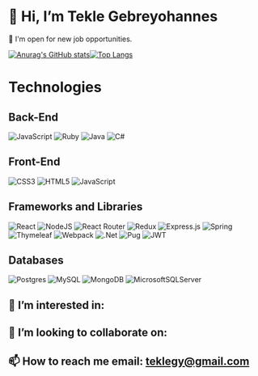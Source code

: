 # 👋 Hi, I’m Tekle Gebreyohannes
🏁  I'm open for new job opportunities.

[![Anurag's GitHub stats](https://github-readme-stats.vercel.app/api?username=gtekle&show_icons=true&theme=radical)](https://github.com/anuraghazra/github-readme-stats)[![Top Langs](https://github-readme-stats.vercel.app/api/top-langs/?username=gtekle&layout=compact&show_icons=true&theme=radical)](https://github.com/anuraghazra/github-readme-stats)

# Technologies
## Back-End
  ![JavaScript](https://img.shields.io/badge/javascript-%23323330.svg?style=for-the-badge&logo=javascript&logoColor=%23F7DF1E)
  ![Ruby](https://img.shields.io/badge/ruby-%23CC342D.svg?style=for-the-badge&logo=ruby&logoColor=white)
  ![Java](https://img.shields.io/badge/java-%23ED8B00.svg?style=for-the-badge&logo=java&logoColor=white)
  ![C#](https://img.shields.io/badge/c%23-%23239120.svg?style=for-the-badge&logo=c-sharp&logoColor=white)
  
## Front-End
   ![CSS3](https://img.shields.io/badge/css3-%231572B6.svg?style=for-the-badge&logo=css3&logoColor=white)
   ![HTML5](https://img.shields.io/badge/html5-%23E34F26.svg?style=for-the-badge&logo=html5&logoColor=white)
   ![JavaScript](https://img.shields.io/badge/javascript-%23323330.svg?style=for-the-badge&logo=javascript&logoColor=%23F7DF1E)

## Frameworks and Libraries
   ![React](https://img.shields.io/badge/react-%2320232a.svg?style=for-the-badge&logo=react&logoColor=%2361DAFB)
   ![NodeJS](https://img.shields.io/badge/node.js-6DA55F?style=for-the-badge&logo=node.js&logoColor=white)
   ![React Router](https://img.shields.io/badge/React_Router-CA4245?style=for-the-badge&logo=react-router&logoColor=white)
   ![Redux](https://img.shields.io/badge/redux-%23593d88.svg?style=for-the-badge&logo=redux&logoColor=white)
   ![Express.js](https://img.shields.io/badge/express.js-%23404d59.svg?style=for-the-badge&logo=express&logoColor=%2361DAFB)
   ![Spring](https://img.shields.io/badge/spring-%236DB33F.svg?style=for-the-badge&logo=spring&logoColor=white)
   ![Thymeleaf](https://img.shields.io/badge/Thymeleaf-%23005C0F.svg?style=for-the-badge&logo=Thymeleaf&logoColor=white)
   ![Webpack](https://img.shields.io/badge/webpack-%238DD6F9.svg?style=for-the-badge&logo=webpack&logoColor=black)
   ![.Net](https://img.shields.io/badge/.NET-5C2D91?style=for-the-badge&logo=.net&logoColor=white)
   ![Pug](https://img.shields.io/badge/Pug-FFF?style=for-the-badge&logo=pug&logoColor=A86454)
   ![JWT](https://img.shields.io/badge/JWT-black?style=for-the-badge&logo=JSON%20web%20tokens)
   
 ## Databases
   ![Postgres](https://img.shields.io/badge/postgres-%23316192.svg?style=for-the-badge&logo=postgresql&logoColor=white)
   ![MySQL](https://img.shields.io/badge/mysql-%2300f.svg?style=for-the-badge&logo=mysql&logoColor=white)
   ![MongoDB](https://img.shields.io/badge/MongoDB-%234ea94b.svg?style=for-the-badge&logo=mongodb&logoColor=white)
   ![MicrosoftSQLServer](https://img.shields.io/badge/Microsoft%20SQL%20Sever-CC2927?style=for-the-badge&logo=microsoft%20sql%20server&logoColor=white)
   
 ## 👀 I’m interested in: 

 ## 💞️ I’m looking to collaborate on: 

 ## 📫 How to reach me email: teklegy@gmail.com
<!---
gtekle/gtekle is a ✨ special ✨ repository because its `README.md` (this file) appears on your GitHub profile.
You can click the Preview link to take a look at your changes.
--->
